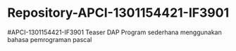# Repository-APCI-1301154421-IF3901
#APCI-1301154421-IF3901
            Teaser DAP
            Program sederhana menggunakan bahasa pemrograman pascal

